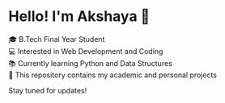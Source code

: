 # Hello! I'm Akshaya 👋

🎓 B.Tech Final Year Student  
💻 Interested in Web Development and Coding  
📚 Currently learning Python and Data Structures  
📁 This repository contains my academic and personal projects  

Stay tuned for updates!
